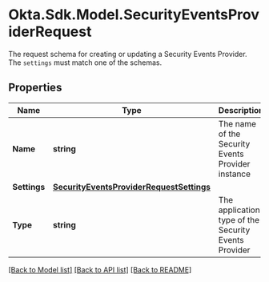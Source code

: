 # Okta.Sdk.Model.SecurityEventsProviderRequest
The request schema for creating or updating a Security Events Provider. The `settings` must match one of the schemas.

## Properties

Name | Type | Description | Notes
------------ | ------------- | ------------- | -------------
**Name** | **string** | The name of the Security Events Provider instance | 
**Settings** | [**SecurityEventsProviderRequestSettings**](SecurityEventsProviderRequestSettings.md) |  | 
**Type** | **string** | The application type of the Security Events Provider | 

[[Back to Model list]](../README.md#documentation-for-models) [[Back to API list]](../README.md#documentation-for-api-endpoints) [[Back to README]](../README.md)

